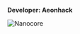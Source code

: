 <b>Developer: Aeonhack</b>

![Nanocore](https://github.com/yuankong666/Ultimate-RAT-Collection/assets/128066597/99e52406-fb2a-4463-b3ab-9375bb29f87e)
